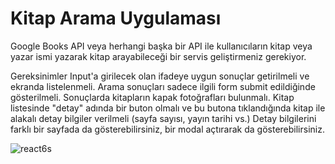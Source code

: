 # Kitap Arama Uygulaması

Google Books API veya herhangi başka bir API ile kullanıcıların kitap veya yazar ismi yazarak kitap arayabileceği bir servis geliştirmeniz gerekiyor.

Gereksinimler
Input'a girilecek olan ifadeye uygun sonuçlar getirilmeli ve ekranda listelenmeli.
Arama sonuçları sadece ilgili form submit edildiğinde gösterilmeli.
Sonuçlarda kitapların kapak fotoğrafları bulunmalı.
Kitap listesinde "detay" adında bir buton olmalı ve bu butona tıklandığında kitap ile alakalı detay bilgiler verilmeli (sayfa sayısı, yayın tarihi vs.) Detay bilgilerini farklı bir sayfada da gösterebilirsiniz, bir modal açtırarak da gösterebilirsiniz.

![react6s](https://user-images.githubusercontent.com/97848364/232847992-1bf0621f-0121-46db-bb65-7379e5fd6e9f.JPG)
